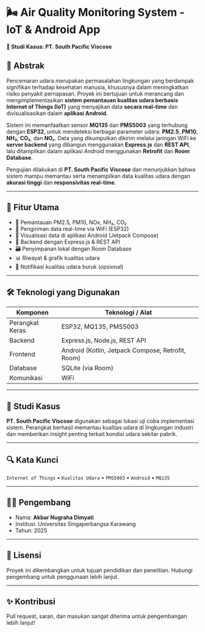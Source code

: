 # 🌬️ Air Quality Monitoring System - IoT & Android App
**📍 Studi Kasus: PT. South Pacific Viscose**

## 📖 Abstrak

Pencemaran udara merupakan permasalahan lingkungan yang berdampak signifikan terhadap kesehatan manusia, khususnya dalam meningkatkan risiko penyakit pernapasan. Proyek ini bertujuan untuk merancang dan mengimplementasikan **sistem pemantauan kualitas udara berbasis Internet of Things (IoT)** yang menyajikan data **secara real-time** dan divisualisasikan dalam **aplikasi Android**.

Sistem ini memanfaatkan sensor **MQ135** dan **PMS5003** yang terhubung dengan **ESP32**, untuk mendeteksi berbagai parameter udara: **PM2.5**, **PM10**, **NH₃**, **CO₂**, dan **NOₓ**. Data yang dikumpulkan dikirim melalui jaringan WiFi ke **server backend** yang dibangun menggunakan **Express.js** dan **REST API**, lalu ditampilkan dalam aplikasi Android menggunakan **Retrofit** dan **Room Database**.

Pengujian dilakukan di **PT. South Pacific Viscose** dan menunjukkan bahwa sistem mampu memantau serta menampilkan data kualitas udara dengan **akurasi tinggi** dan **responsivitas real-time**.

---

## 🚀 Fitur Utama

- 🔴 Pemantauan PM2.5, PM10, NOx, NH₃, CO₂
- 📡 Pengiriman data real-time via WiFi (ESP32)
- 📲 Visualisasi data di aplikasi Android (Jetpack Compose)
- 🧠 Backend dengan Express.js & REST API
- 🗃️ Penyimpanan lokal dengan Room Database
- 📊 Riwayat & grafik kualitas udara
- 🔔 Notifikasi kualitas udara buruk (opsional)

---

## 🛠️ Teknologi yang Digunakan

| Komponen     | Teknologi / Alat            |
|--------------|-----------------------------|
| Perangkat Keras | ESP32, MQ135, PMS5003        |
| Backend      | Express.js, Node.js, REST API |
| Frontend     | Android (Kotlin, Jetpack Compose, Retrofit, Room) |
| Database     | SQLite (via Room)             |
| Komunikasi   | WiFi                          |

---

## 🧪 Studi Kasus
**PT. South Pacific Viscose** digunakan sebagai lokasi uji coba implementasi sistem. Perangkat berhasil memantau kualitas udara di lingkungan industri dan memberikan insight penting terkait kondisi udara sekitar pabrik.

---

## 🔍 Kata Kunci
`Internet of Things` • `Kualitas Udara` • `PMS5003` • `Android` • `MQ135`

---

## 👩‍💻 Pengembang
- Nama: **Akbar Nugraha Dimyati**
- Institusi: Universitas Singaperbangsa Karawang
- Tahun: 2025

---

## 📂 Lisensi
Proyek ini dikembangkan untuk tujuan pendidikan dan penelitian. Hubungi pengembang untuk penggunaan lebih lanjut.

---

## ✨ Kontribusi
Pull request, saran, dan masukan sangat diterima untuk pengembangan lebih lanjut!

